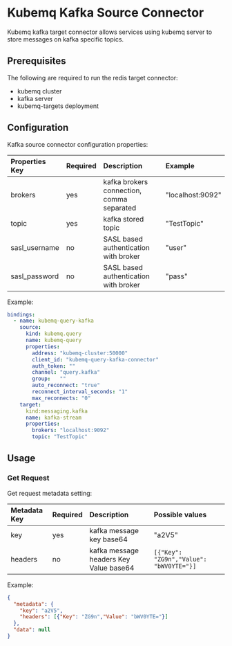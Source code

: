 # Kubemq Kafka Source Connector

Kubemq kafka target connector allows services using kubemq server to store messages on kafka specific topics.

## Prerequisites
The following are required to run the redis target connector:

- kubemq cluster
- kafka server
- kubemq-targets deployment

## Configuration

Kafka source connector configuration properties:

| Properties Key | Required | Description                                | Example          |
|:---------------|:---------|:-------------------------------------------|:-----------------|
| brokers        | yes      | kafka brokers connection, comma separated  | "localhost:9092" |
| topic          | yes      | kafka stored topic                         | "TestTopic"      |
| sasl_username   | no       | SASL based authentication with broker      | "user"           |
| sasl_password   | no       | SASL based authentication with broker      | "pass"           |

Example:

```yaml
bindings:
  - name: kubemq-query-kafka
    source:
      kind: kubemq.query
      name: kubemq-query
      properties:
        address: "kubemq-cluster:50000"
        client_id: "kubemq-query-kafka-connector"
        auth_token: ""
        channel: "query.kafka"
        group:   ""
        auto_reconnect: "true"
        reconnect_interval_seconds: "1"
        max_reconnects: "0"
    target:
      kind:messaging.kafka
      name: kafka-stream
      properties:
        brokers: "localhost:9092"
        topic: "TestTopic"
```

## Usage

### Get Request

Get request metadata setting:

| Metadata Key | Required | Description                             | Possible values                         |
|:-------------|:---------|:----------------------------------------|:----------------------------------------|
| key          | yes      | kafka message key base64                | "a2V5"                                  |
| headers      | no       | kafka message headers Key Value base64 | `[{"Key": "ZG9n","Value": "bWV0YTE="}]` |


Example:

```json
{
  "metadata": {
    "key": "a2V5",
    "headers": [{"Key": "ZG9n","Value": "bWV0YTE="}]
  },
  "data": null
}
```
